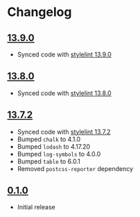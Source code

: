 # Changelog

## [13.9.0]

- Synced code with [stylelint 13.9.0](https://github.com/stylelint/stylelint/releases/tag/13.9.0)

## [13.8.0]

- Synced code with [stylelint 13.8.0](https://github.com/stylelint/stylelint/releases/tag/13.8.0)

## [13.7.2]

- Synced code with [stylelint 13.7.2](https://github.com/stylelint/stylelint/releases/tag/13.7.2)
- Bumped `chalk` to 4.1.0
- Bumped `lodash` to 4.17.20
- Bumped `log-symbols` to 4.0.0
- Bumped `table` to 6.0.1
- Removed `postcss-reporter` dependency

## [0.1.0]

- Initial release

[13.9.0]: https://github.com/xt0rted/stylelint-actions-formatters/compare/v13.8.0...v13.9.0
[13.8.0]: https://github.com/xt0rted/stylelint-actions-formatters/compare/v13.7.2...v13.8.0
[13.7.2]: https://github.com/xt0rted/stylelint-actions-formatters/compare/v0.1.0...v13.7.2
[0.1.0]: https://github.com/xt0rted/stylelint-actions-formatters/releases/tag/v0.1.0

